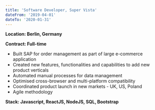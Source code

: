 ```yaml
---
title: 'Software Developer, Super Vista'
dateFrom: '2019-04-01'
dateTo: '2020-01-31'
---
```

**Location: Berlin, Germany**

**Contract: Full-time**

- Built SAP for order management as part of large e-commerce application 
- Created new features, functionalities and capabilities to add new product verticals
- Automated manual processes for data management 
- Optimised cross-browser and multi-platform compatibility 
- Coordinated product launch in new markets - UK, US, Poland 
- Agile methodology

**Stack: Javascript, ReactJS, NodeJS, SQL, Bootstrap**
